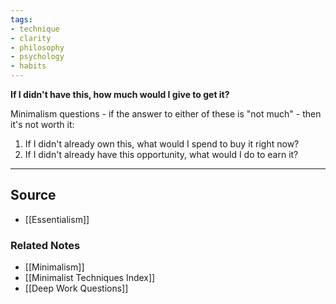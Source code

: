 ```yaml
---
tags:
- technique
- clarity
- philosophy
- psychology
- habits
---
```

**If I didn't have this, how much would I give to get it?**

Minimalism questions - if the answer to either of these is "not much" - then it's not worth it:

1. If I didn't already own this, what would I spend to buy it right now?
2. If I didn't already have this opportunity, what would I do to earn it?

---

## Source
- [[Essentialism]]

### Related Notes
- [[Minimalism]]
- [[Minimalist Techniques Index]]
- [[Deep Work Questions]]